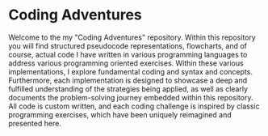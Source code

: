 # Coding Adventures

Welcome to the my "Coding Adventures" repository. 
Within this repository you will find structured pseudocode representations, flowcharts, and of course, actual code I have written in various programming languages to address various programming oriented exercises.
Within these various implementations, I explore fundamental coding and syntax and concepts. 
Furthermore, each implementation is designed to showcase a deep and fulfilled understanding of the strategies being applied, as well as clearly documents the problem-solving journey embedded within this repository. 
All code is custom written, and each coding challenge is inspired by classic programming exercises, which have been uniquely reimagined and presented here.
